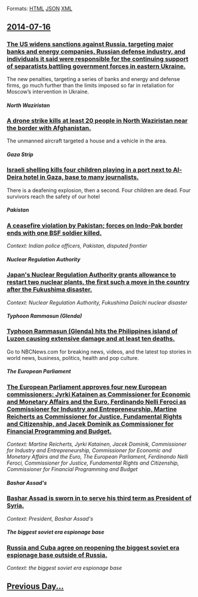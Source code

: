 
Formats: [HTML](2014/07/16/index.html)  [JSON](2014/07/16/index.json)  [XML](2014/07/16/index.xml)  

## [2014-07-16](/news/2014/07/16/index.md)

##### 
### [The US widens sanctions against Russia, targeting major banks and energy companies, Russian defense industry, and individuals it said were responsible for the continuing support of separatists battling government forces in eastern Ukraine. ](/news/2014/07/16/the-us-widens-sanctions-against-russia-targeting-major-banks-and-energy-companies-russian-defense-industry-and-individuals-it-said-were-r.md)
The new penalties, targeting a series of banks and energy and defense firms, go much further than the limits imposed so far in retaliation for Moscow’s intervention in Ukraine.

##### North Waziristan
### [A drone strike kills at least 20 people in North Waziristan near the border with Afghanistan. ](/news/2014/07/16/a-drone-strike-kills-at-least-20-people-in-north-waziristan-near-the-border-with-afghanistan.md)
The unmanned aircraft targeted a house and a vehicle in the area.

##### Gaza Strip
### [Israeli shelling kills four children playing in a port next to Al-Deira hotel in Gaza, base to many journalists. ](/news/2014/07/16/israeli-shelling-kills-four-children-playing-in-a-port-next-to-al-deira-hotel-in-gaza-base-to-many-journalists.md)
There is a deafening explosion, then a second. Four children are dead. Four survivors reach the safety of our hotel

##### Pakistan
### [A ceasefire violation by Pakistan; forces on Indo-Pak border ends with one BSF soldier killed. ](/news/2014/07/16/a-ceasefire-violation-by-pakistan-forces-on-indo-pak-border-ends-with-one-bsf-soldier-killed.md)
_Context: Indian police officers, Pakistan, disputed frontier_

##### Nuclear Regulation Authority
### [Japan's Nuclear Regulation Authority grants allowance to restart two nuclear plants, the first such a move in the country after the Fukushima disaster. ](/news/2014/07/16/japan-s-nuclear-regulation-authority-grants-allowance-to-restart-two-nuclear-plants-the-first-such-a-move-in-the-country-after-the-fukushim.md)
_Context: Nuclear Regulation Authority, Fukushima Daiichi nuclear disaster_

##### Typhoon Rammasun (Glenda)
### [Typhoon Rammasun (Glenda) hits the Philippines island of Luzon causing extensive damage and at least ten deaths. ](/news/2014/07/16/typhoon-rammasun-glenda-hits-the-philippines-island-of-luzon-causing-extensive-damage-and-at-least-ten-deaths.md)
Go to NBCNews.com for breaking news, videos, and the latest top stories in world news, business, politics, health and pop culture.

##### The European Parliament
### [The European Parliament approves four new European commissioners: Jyrki Katainen as Commissioner for Economic and Monetary Affairs and the Euro, Ferdinando Nelli Feroci as Commissioner for Industry and Entrepreneurship, Martine Reicherts as Commissioner for Justice, Fundamental Rights and Citizenship, and Jacek Dominik as Commissioner for Financial Programming and Budget. ](/news/2014/07/16/the-european-parliament-approves-four-new-european-commissioners-jyrki-katainen-as-commissioner-for-economic-and-monetary-affairs-and-the-e.md)
_Context: Martine Reicherts, Jyrki Katainen, Jacek Dominik, Commissioner for Industry and Entrepreneurship, Commissioner for Economic and Monetary Affairs and the Euro, The European Parliament, Ferdinando Nelli Feroci, Commissioner for Justice, Fundamental Rights and Citizenship, Commissioner for Financial Programming and Budget_

##### Bashar Assad's
### [Bashar Assad is sworn in to serve his third term as President of Syria. ](/news/2014/07/16/bashar-assad-is-sworn-in-to-serve-his-third-term-as-president-of-syria.md)
_Context: President, Bashar Assad's_

##### The biggest soviet era espionage base
### [Russia and Cuba agree on reopening the biggest soviet era espionage base outside of Russia. ](/news/2014/07/16/russia-and-cuba-agree-on-reopening-the-biggest-soviet-era-espionage-base-outside-of-russia.md)
_Context: the biggest soviet era espionage base_

## [Previous Day...](/news/2014/07/15/index.md)


